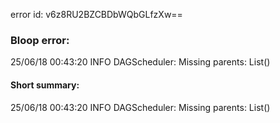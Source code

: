 error id: v6z8RU2BZCBDbWQbGLfzXw==
### Bloop error:

25/06/18 00:43:20 INFO DAGScheduler: Missing parents: List()
#### Short summary: 

25/06/18 00:43:20 INFO DAGScheduler: Missing parents: List()